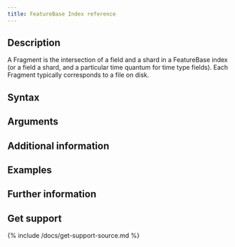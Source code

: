 ```yaml
---
title: FeatureBase Index reference
---
```


## Description

A Fragment is the intersection of a field and a shard in a FeatureBase index (or a field a shard, and a particular time quantum for time type fields). Each Fragment typically corresponds to a file on disk.

## Syntax


## Arguments


## Additional information


## Examples


## Further information

## Get support

{% include /docs/get-support-source.md %}
